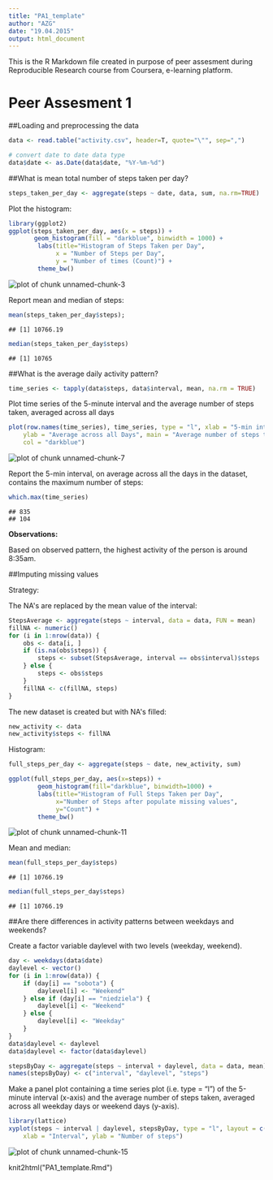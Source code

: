 ```yaml
---
title: "PA1_template"
author: "AZG"
date: "19.04.2015"
output: html_document
---
```


This is the R Markdown file created in purpose of peer assesment during Reproducible Research course from Coursera, e-learning platform.

# Peer Assesment 1

##Loading and preprocessing the data


```r
data <- read.table("activity.csv", header=T, quote="\"", sep=",")

# convert date to date data type
data$date <- as.Date(data$date, "%Y-%m-%d")
```

##What is mean total number of steps taken per day?


```r
steps_taken_per_day <- aggregate(steps ~ date, data, sum, na.rm=TRUE)
```

Plot the histogram:


```r
library(ggplot2)
ggplot(steps_taken_per_day, aes(x = steps)) + 
       geom_histogram(fill = "darkblue", binwidth = 1000) + 
        labs(title="Histogram of Steps Taken per Day", 
             x = "Number of Steps per Day", 
             y = "Number of times (Count)") + 
        theme_bw()    
```

![plot of chunk unnamed-chunk-3](figure/unnamed-chunk-3-1.png) 

Report mean and median of steps:


```r
mean(steps_taken_per_day$steps); 
```

```
## [1] 10766.19
```


```r
median(steps_taken_per_day$steps) 
```

```
## [1] 10765
```

##What is the average daily activity pattern?


```r
time_series <- tapply(data$steps, data$interval, mean, na.rm = TRUE)
```

Plot time series of the 5-minute interval and the average number of steps taken, averaged across all days


```r
plot(row.names(time_series), time_series, type = "l", xlab = "5-min interval", 
    ylab = "Average across all Days", main = "Average number of steps taken", 
    col = "darkblue")
```

![plot of chunk unnamed-chunk-7](figure/unnamed-chunk-7-1.png) 

Report the 5-min interval, on average across all the days in the dataset, contains the maximum number of steps:


```r
which.max(time_series)
```

```
## 835 
## 104
```

**Observations:**

Based on observed pattern, the highest activity of the person is around 8:35am. 

##Imputing missing values

Strategy:

The NA's are replaced by the mean value of the interval:


```r
StepsAverage <- aggregate(steps ~ interval, data = data, FUN = mean)
fillNA <- numeric()
for (i in 1:nrow(data)) {
    obs <- data[i, ]
    if (is.na(obs$steps)) {
        steps <- subset(StepsAverage, interval == obs$interval)$steps
    } else {
        steps <- obs$steps
    }
    fillNA <- c(fillNA, steps)
}
```

The new dataset is created but with NA's filled:


```r
new_activity <- data
new_activity$steps <- fillNA
```

Histogram:


```r
full_steps_per_day <- aggregate(steps ~ date, new_activity, sum)

ggplot(full_steps_per_day, aes(x=steps)) + 
        geom_histogram(fill="darkblue", binwidth=1000) + 
        labs(title="Histogram of Full Steps Taken per Day", 
             x="Number of Steps after populate missing values", 
             y="Count") + 
        theme_bw()  
```

![plot of chunk unnamed-chunk-11](figure/unnamed-chunk-11-1.png) 

Mean and median:

```r
mean(full_steps_per_day$steps)
```

```
## [1] 10766.19
```


```r
median(full_steps_per_day$steps)
```

```
## [1] 10766.19
```

##Are there differences in activity patterns between weekdays and weekends?

Create a factor variable daylevel with two levels (weekday, weekend). 


```r
day <- weekdays(data$date)
daylevel <- vector()
for (i in 1:nrow(data)) {
    if (day[i] == "sobota") {
        daylevel[i] <- "Weekend"
    } else if (day[i] == "niedziela") {
        daylevel[i] <- "Weekend"
    } else {
        daylevel[i] <- "Weekday"
    }
}
data$daylevel <- daylevel
data$daylevel <- factor(data$daylevel)

stepsByDay <- aggregate(steps ~ interval + daylevel, data = data, mean)
names(stepsByDay) <- c("interval", "daylevel", "steps")
```

Make a panel plot containing a time series plot (i.e. type = “l”) of the 5-minute interval (x-axis) and the average number of steps taken, averaged across all weekday days or weekend days (y-axis).


```r
library(lattice)
xyplot(steps ~ interval | daylevel, stepsByDay, type = "l", layout = c(1, 2), 
    xlab = "Interval", ylab = "Number of steps")
```

![plot of chunk unnamed-chunk-15](figure/unnamed-chunk-15-1.png) 

knit2html("PA1_template.Rmd")
